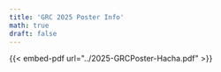 ```yaml
---
title: 'GRC 2025 Poster Info'
math: true
draft: false
---
```

{{< embed-pdf url="../2025-GRCPoster-Hacha.pdf" >}}